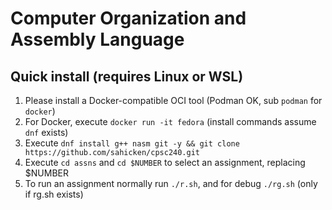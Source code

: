 # Computer Organization and Assembly Language

## Quick install (requires Linux or WSL)
1. Please install a Docker-compatible OCI tool (Podman OK, sub `podman` for `docker`)
2. For Docker, execute `docker run -it fedora` (install commands assume `dnf` exists)
3. Execute `dnf install g++ nasm git -y && git clone https://github.com/sahicken/cpsc240.git`
4. Execute `cd assns` and `cd $NUMBER` to select an assignment, replacing $NUMBER
5. To run an assignment normally run `./r.sh`, and for debug `./rg.sh` (only if rg.sh exists)
